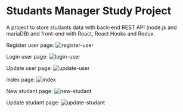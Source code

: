 # Studants Manager Study Project

A project to store studants data with back-end REST API (node.js and mariaDB) and front-end with React, React Hooks and Redux.

Register user page:
![register-user](https://user-images.githubusercontent.com/89145009/165586113-51a6029f-63c3-43bd-a344-1b115a80f51f.png)

Login user page:
![login-user](https://user-images.githubusercontent.com/89145009/165586135-06a20f1f-3dc1-48bb-a6a9-8a2e6cc0525a.png)

Update user page:
![update-user](https://user-images.githubusercontent.com/89145009/165586168-c2589fee-b181-470c-8cba-a0b164a112af.png)

Index page:
![index](https://user-images.githubusercontent.com/89145009/165585766-dd55009c-d84c-46c7-92cc-4536b4816b89.png)

New studant page:
![new-studant](https://user-images.githubusercontent.com/89145009/165585985-c2b5b94c-3404-4fc6-a39e-4b4107707f9e.png)

Update studant page:
![update-studant](https://user-images.githubusercontent.com/89145009/165586025-99f7441a-833f-4696-9634-39995e53617f.png)


